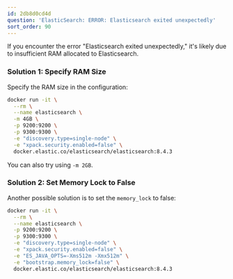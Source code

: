 ```yaml
---
id: 2db8d0cd4d
question: 'ElasticSearch: ERROR: Elasticsearch exited unexpectedly'
sort_order: 90
---
```


If you encounter the error "Elasticsearch exited unexpectedly," it's likely due to insufficient RAM allocated to Elasticsearch.

### Solution 1: Specify RAM Size

Specify the RAM size in the configuration:

```bash
docker run -it \
  --rm \
  --name elasticsearch \
  -m 4GB \
  -p 9200:9200 \
  -p 9300:9300 \
  -e "discovery.type=single-node" \
  -e "xpack.security.enabled=false" \
  docker.elastic.co/elasticsearch/elasticsearch:8.4.3
```

You can also try using `-m 2GB`.

### Solution 2: Set Memory Lock to False

Another possible solution is to set the `memory_lock` to false:

```bash
docker run -it \
  --rm \
  --name elasticsearch \
  -p 9200:9200 \
  -p 9300:9300 \
  -e "discovery.type=single-node" \
  -e "xpack.security.enabled=false" \
  -e "ES_JAVA_OPTS=-Xms512m -Xmx512m" \
  -e "bootstrap.memory_lock=false" \
  docker.elastic.co/elasticsearch/elasticsearch:8.4.3
```